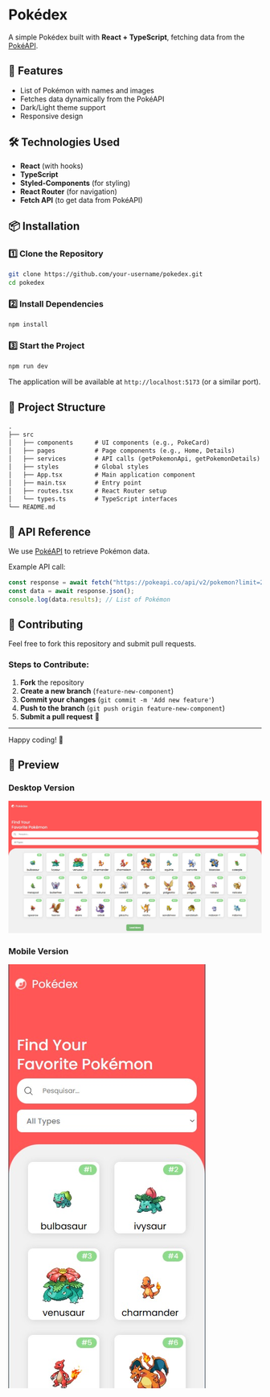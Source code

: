 # Pokédex

A simple Pokédex built with **React + TypeScript**, fetching data from the [PokéAPI](https://pokeapi.co/).

## 🚀 Features
- List of Pokémon with names and images
- Fetches data dynamically from the PokéAPI
- Dark/Light theme support
- Responsive design

## 🛠 Technologies Used
- **React** (with hooks)
- **TypeScript**
- **Styled-Components** (for styling)
- **React Router** (for navigation)
- **Fetch API** (to get data from PokéAPI)

## 📦 Installation

### 1️⃣ Clone the Repository
```sh
git clone https://github.com/your-username/pokedex.git
cd pokedex
```

### 2️⃣ Install Dependencies
```sh
npm install
```

### 3️⃣ Start the Project
```sh
npm run dev
```
The application will be available at `http://localhost:5173` (or a similar port).

## 📂 Project Structure
```
.
├── src
│   ├── components      # UI components (e.g., PokeCard)
│   ├── pages           # Page components (e.g., Home, Details)
│   ├── services        # API calls (getPokemonApi, getPokemonDetails)
│   ├── styles          # Global styles
│   ├── App.tsx         # Main application component
│   ├── main.tsx        # Entry point
│   ├── routes.tsx      # React Router setup
│   └── types.ts        # TypeScript interfaces
└── README.md
```

## 📌 API Reference
We use [PokéAPI](https://pokeapi.co/) to retrieve Pokémon data.

Example API call:
```ts
const response = await fetch("https://pokeapi.co/api/v2/pokemon?limit=20");
const data = await response.json();
console.log(data.results); // List of Pokémon
```

## 📝 Contributing
Feel free to fork this repository and submit pull requests.

### Steps to Contribute:
1. **Fork** the repository
2. **Create a new branch** (`feature-new-component`)
3. **Commit your changes** (`git commit -m 'Add new feature'`)
4. **Push to the branch** (`git push origin feature-new-component`)
5. **Submit a pull request** 🚀

---
Happy coding! 🎉
## 📸 Preview

### Desktop Version
![Pokédex Home](src/assets/pokedex-images/pokedex-home-desktop.jpg)

### Mobile Version
![Pokédex Home Mobile](src/assets/pokedex-images/pokedex-home-mobile.jpg)

